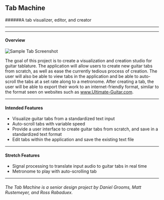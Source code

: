 ## Tab Machine
######A tab visualizer, editor, and creator

_____________________________________________
---------------------------------------------

#### Overview
![Sample Tab Screenshot](https://github.com/TabMachine/TabMachine/blob/master/Assets/screenshots/10-15-2015.png)

The goal of this project is to create a visualization and creation studio for guitar tablature. The application will allow users to create new guitar tabs from scratch, as well as ease the currently tedious process of creation. The user will also be able to view tabs in the application and be able to auto-scroll the tabs at a set rate along to a metronome. After creating a tab, the user will be able to export their work to an internet-friendly format, similar to the format seen on websites such as www.Ultimate-Guitar.com.

_________________________________________

#### Intended Features
- Visualize guitar tabs from a standardized text input
- Auto-scroll tabs with variable speed
- Provide a user interface to create guitar tabs from scratch, and save in a standardized text format
- Edit tabs within the application and save the existing text file

______________________________________________

#### Stretch Features
- Signal processing to translate input audio to guitar tabs in real time
- Metronome to play with auto-scrolling tab

_____________________________________________

###### The Tab Machine is a senior design project by Daniel Grooms, Matt Rustemeyer, and Ross Rabaduex. 
